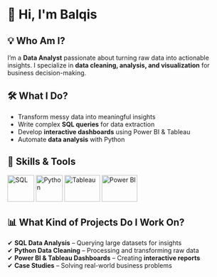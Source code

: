 # 👋 Hi, I'm Balqis

## 💡 Who Am I?  
I’m a **Data Analyst** passionate about turning raw data into actionable insights. I specialize in **data cleaning, analysis, and visualization** for business decision-making.  

## 🛠️ What I Do?  
- Transform messy data into meaningful insights  
- Write complex **SQL queries** for data extraction  
- Develop **interactive dashboards** using Power BI & Tableau  
- Automate **data analysis** with Python  

## 🚀 Skills & Tools  
<p align="left">
  <img src="https://cdn-icons-png.flaticon.com/128/4248/4248443.png" width="60" height="60" alt="SQL">
  <img src="https://cdn-icons-png.flaticon.com/128/5968/5968350.png" width="60" height="60" alt="Python">
  <img src="https://upload.wikimedia.org/wikipedia/commons/thumb/5/55/Tableau_Logo.png/120px-Tableau_Logo.png" width="80" height="60" alt="Tableau">
  <img src="https://upload.wikimedia.org/wikipedia/commons/thumb/c/cf/Power_BI_logo.svg/120px-Power_BI_logo.svg.png" width="80" height="60" alt="Power BI">
</p>

## 📊 What Kind of Projects Do I Work On?  
✔ **SQL Data Analysis** – Querying large datasets for insights  
✔ **Python Data Cleaning** – Processing and transforming raw data  
✔ **Power BI & Tableau Dashboards** – Creating **interactive reports**  
✔ **Case Studies** – Solving real-world business problems  



